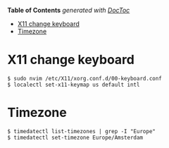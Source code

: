 <!-- START doctoc generated TOC please keep comment here to allow auto update -->
<!-- DON'T EDIT THIS SECTION, INSTEAD RE-RUN doctoc TO UPDATE -->
**Table of Contents**  *generated with [DocToc](https://github.com/thlorenz/doctoc)*

- [X11 change keyboard](#x11-change-keyboard)
- [Timezone](#timezone)

<!-- END doctoc generated TOC please keep comment here to allow auto update -->

# X11 change keyboard

```shell
$ sudo nvim /etc/X11/xorg.conf.d/00-keyboard.conf
$ localectl set-x11-keymap us default intl
```

# Timezone

```shell
$ timedatectl list-timezones | grep -I "Europe"
$ timedatectl set-timezone Europe/Amsterdam
```
